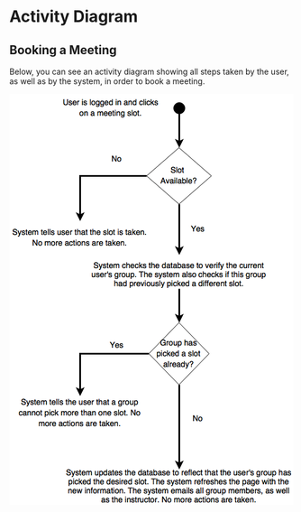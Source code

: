 # Activity Diagram

## Booking a Meeting
Below, you can see an activity diagram showing all steps taken by the user, as well as by the system, in order to book a meeting.


![](/BTS530/Images/pick_meeting.png)
